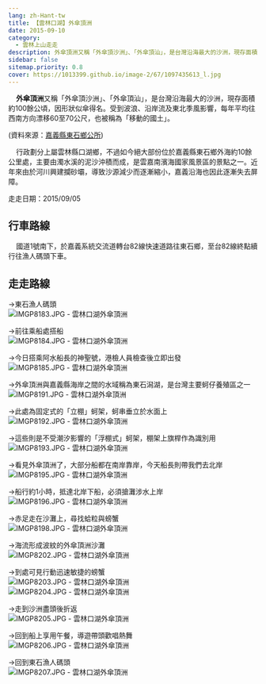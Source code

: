 ```yaml
---
lang: zh-Hant-tw
title: 【雲林口湖】外傘頂洲
date: 2015-09-10
category: 
  - 雲林上山走走
description: 外傘頂洲又稱「外傘頂沙洲」、「外傘頂汕」，是台灣沿海最大的沙洲，現存面積約100餘公頃，因形狀似傘得名。受到波浪、沿岸流及東北季風影響，每年平均往西南方向漂移60至70公尺，也被稱為「移動的國土」。
sidebar: false
sitemap.priority: 0.8
cover: https://1013399.github.io/image-2/67/1097435613_l.jpg
---
```


    **外傘頂洲**又稱「外傘頂沙洲」、「外傘頂汕」，是台灣沿海最大的沙洲，現存面積約100餘公頃，因形狀似傘得名。受到波浪、沿岸流及東北季風影響，每年平均往西南方向漂移60至70公尺，也被稱為「移動的國土」。

<!-- more -->

(資料來源：[嘉義縣東石鄉公所](http://dongshih.cyhg.gov.tw/gallery/Details.aspx?Parser=16,8,44,,,,,31))  

    行政劃分上屬雲林縣口湖鄉，不過如今絕大部份位於嘉義縣東石鄉外海約10餘公里處，主要由濁水溪的泥沙沖積而成，是雲嘉南濱海國家風景區的景點之一。近年來由於河川興建攔砂壩，導致沙源減少而逐漸縮小，嘉義沿海也因此逐漸失去屏障。

走走日期：2015/09/05

## 行車路線
    國道1號南下，於嘉義系統交流道轉台82線快速道路往東石鄉，至台82線終點續行往漁人碼頭下車。

## 走走路線
→東石漁人碼頭  
![IMGP8183.JPG - 雲林口湖外傘頂洲](https://1013399.github.io/image-2/67/1097437544_l.jpg)

→前往乘船處搭船  
![IMGP8184.JPG - 雲林口湖外傘頂洲](https://1013399.github.io/image-2/67/1097437547_l.jpg)

→今日搭乘阿水船長的神聖號，港檢人員檢查後立即出發  
![IMGP8185.JPG - 雲林口湖外傘頂洲](https://1013399.github.io/image-2/67/1097437453_l.jpg)

→外傘頂洲與嘉義縣海岸之間的水域稱為東石潟湖，是台灣主要蚵仔養殖區之一  
![IMGP8191.JPG - 雲林口湖外傘頂洲](https://1013399.github.io/image-2/67/1097436687_l.jpg)

→此處為固定式的「立棚」蚵架，蚵串垂立於水面上  
![IMGP8192.JPG - 雲林口湖外傘頂洲](https://1013399.github.io/image-2/67/1097436375_l.jpg)

→這些則是不受潮汐影響的「浮棚式」蚵架，棚架上旗桿作為識別用  
![IMGP8193.JPG - 雲林口湖外傘頂洲](https://1013399.github.io/image-2/67/1097435984_l.jpg)

→看見外傘頂洲了，大部分船都在南岸靠岸，今天船長則帶我們去北岸  
![IMGP8195.JPG - 雲林口湖外傘頂洲](https://1013399.github.io/image-2/67/1097435206_l.jpg)

→船行約1小時，抵達北岸下船，必須搶灘涉水上岸  
![IMGP8196.JPG - 雲林口湖外傘頂洲](https://1013399.github.io/image-2/67/1097435208_l.jpg)

→赤足走在沙灘上，尋找蛤粒與螃蟹  
![IMGP8198.JPG - 雲林口湖外傘頂洲](https://1013399.github.io/image-2/67/1097435209_l.jpg)

→海流形成波紋的外傘頂洲沙灘  
![IMGP8202.JPG - 雲林口湖外傘頂洲](https://1013399.github.io/image-2/67/1097436882_l.jpg)

→到處可見行動迅速敏捷的螃蟹  
![IMGP8203.JPG - 雲林口湖外傘頂洲](https://1013399.github.io/image-2/67/1097435122_l.jpg)  
![IMGP8204.JPG - 雲林口湖外傘頂洲](https://1013399.github.io/image-2/67/1097435012_l.jpg)

→走到沙洲盡頭後折返  
![IMGP8205.JPG - 雲林口湖外傘頂洲](https://1013399.github.io/image-2/67/1097434704_l.jpg)

→回到船上享用午餐，導遊帶頭歡唱熱舞  
![IMGP8206.JPG - 雲林口湖外傘頂洲](https://1013399.github.io/image-2/67/1097435613_l.jpg)

→回到東石漁人碼頭  
![IMGP8207.JPG - 雲林口湖外傘頂洲](https://1013399.github.io/image-2/67/1097436785_l.jpg)